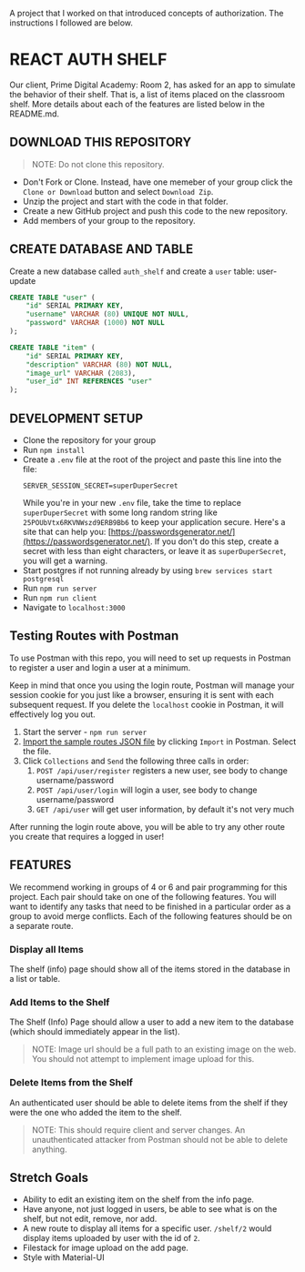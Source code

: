 A project that I worked on that introduced concepts of authorization. The instructions I followed are below.

# REACT AUTH SHELF

Our client, Prime Digital Academy: Room 2, has asked for an app to simulate the behavior of their shelf. That is, a list of items placed on the classroom shelf. More details about each of the features are listed below in the README.md.

## DOWNLOAD THIS REPOSITORY

> NOTE: Do not clone this repository.

* Don't Fork or Clone. Instead, have one memeber of your group click the `Clone or Download` button and select `Download Zip`.
* Unzip the project and start with the code in that folder.
* Create a new GitHub project and push this code to the new repository.
* Add members of your group to the repository.

## CREATE DATABASE AND TABLE

Create a new database called `auth_shelf` and create a `user` table:
 user-update

```SQL
CREATE TABLE "user" (
    "id" SERIAL PRIMARY KEY,
    "username" VARCHAR (80) UNIQUE NOT NULL,
    "password" VARCHAR (1000) NOT NULL
);

CREATE TABLE "item" (
    "id" SERIAL PRIMARY KEY,
    "description" VARCHAR (80) NOT NULL,
    "image_url" VARCHAR (2083),
    "user_id" INT REFERENCES "user"
);
```

## DEVELOPMENT SETUP

* Clone the repository for your group
* Run `npm install`
* Create a `.env` file at the root of the project and paste this line into the file:
    ```
    SERVER_SESSION_SECRET=superDuperSecret
    ```
    While you're in your new `.env` file, take the time to replace `superDuperSecret` with some long random string like `25POUbVtx6RKVNWszd9ERB9Bb6` to keep your application secure. Here's a site that can help you: [https://passwordsgenerator.net/](https://passwordsgenerator.net/). If you don't do this step, create a secret with less than eight characters, or leave it as `superDuperSecret`, you will get a warning.
* Start postgres if not running already by using `brew services start postgresql`
* Run `npm run server`
* Run `npm run client`
* Navigate to `localhost:3000`


## Testing Routes with Postman

To use Postman with this repo, you will need to set up requests in Postman to register a user and login a user at a minimum. 

Keep in mind that once you using the login route, Postman will manage your session cookie for you just like a browser, ensuring it is sent with each subsequent request. If you delete the `localhost` cookie in Postman, it will effectively log you out.

1. Start the server - `npm run server`
2. [Import the sample routes JSON file](./PostmanPrimeSoloRoutes.json) by clicking `Import` in Postman. Select the file.
3. Click `Collections` and `Send` the following three calls in order:
    1. `POST /api/user/register` registers a new user, see body to change username/password
    2. `POST /api/user/login` will login a user, see body to change username/password
    3. `GET /api/user` will get user information, by default it's not very much

After running the login route above, you will be able to try any other route you create that requires a logged in user!

## FEATURES

We recommend working in groups of 4 or 6 and pair programming for this project. Each pair should take on one of the following features. You will want to identify any tasks that need to be finished in a particular order as a group to avoid merge conflicts. Each of the following features should be on a separate route.

### Display all Items

The shelf (info) page should show all of the items stored in the database in a list or table.

### Add Items to the Shelf

The Shelf (Info) Page should allow a user to add a new item to the database (which should immediately appear in the list).

> NOTE: Image url should be a full path to an existing image on the web. You should not attempt to implement image upload for this.

### Delete Items from the Shelf

An authenticated user should be able to delete items from the shelf if they were the one who added the item to the shelf.

> NOTE: This should require client and server changes. An unauthenticated attacker from Postman should not be able to delete anything.

## Stretch Goals

- Ability to edit an existing item on the shelf from the info page.
- Have anyone, not just logged in users, be able to see what is on the shelf, but not edit, remove, nor add.
- A new route to display all items for a specific user. `/shelf/2` would display items uploaded by user with the id of `2`.
- Filestack for image upload on the add page.
- Style with Material-UI
